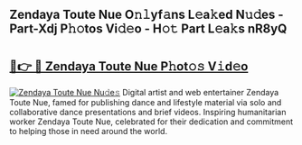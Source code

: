 ## Zendaya Toute Nue O𝚗𝚕yf𝚊ns L𝚎a𝚔ed N𝚞𝚍es - Part-Xdj P𝚑𝚘tos Vi𝚍𝚎o - H𝚘𝚝 Part L𝚎a𝚔s nR8yQ

# <h2><a href="http://kf17n8.oniu.top/?m=Zendaya+Toute+Nue">🔗👉 🔴 Zendaya Toute Nue P𝚑ot𝚘𝚜 V𝚒d𝚎o</a></h2>

[![Zendaya Toute Nue Nu𝚍e𝚜](https://i.imgur.com/0qMVB7G.gif)](http://kf17n8.oniu.top/?m=Zendaya+Toute+Nue)
Digital artist and web entertainer Zendaya Toute Nue, famed for publishing dance and lifestyle material via solo and collaborative dance presentations and brief videos. Inspiring humanitarian worker Zendaya Toute Nue, celebrated for their dedication and commitment to helping those in need around the world.  
